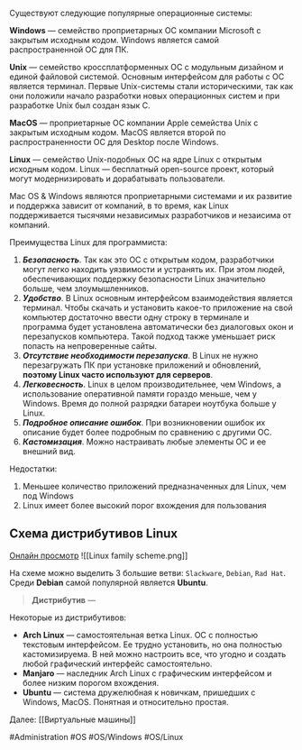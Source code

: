 Существуют следующие популярные операционные системы:

**Windows** — семейство проприетарных ОС компании Microsoft с закрытым исходным кодом. Windows является самой распространенной ОС для ПК.

**Unix** — семейство кроссплатформенных ОС с модульным дизайном и единой файловой системой. Основным интерфейсом для работы с ОС является терминал. Первые Unix-системы стали историческими, так как они положили начало разработки новых операционных систем и при разработке Unix был создан язык C.

**MacOS** — проприетарные ОС компании Apple семейства Unix с закрытым исходным кодом. MacOS является второй по распространенности ОС для Desktop после Windows.

**Linux** — семейство Unix-подобных ОС на ядре Linux с открытым исходным кодом. Linux — бесплатный open-source проект, который могут модернизировать и дорабатывать пользователи.

Mac OS & Windows являются проприетарными системами и их развитие и поддержка зависит от компаний, в то время, как Linux поддерживается тысячями независимых разработчиков и незаисима от компаний.

Преимущества Linux для программиста:

1) ***Безопасность***. Так как это ОС с открытым кодом, разработчики могут легко находить уязвимости и устранять их. При этом людей, обеспечивающих поддержку безопасности Linux значительно больше, чем злоумышленников.
2) ***Удобство***. В Linux основным интерфейсом взаимодействия является терминал. Чтобы скачать и установить какое-то приложение на свой компьютер достаточно ввести одну строку в терминале и программа будет установлена автоматически без диалоговых окон и перезапусков компьютера. Такой подход также уменьшает риск попасть на непроверенные сайты.
3) ***Отсутствие необходимости перезапуска***. В Linux не нужно перезагружать ПК при установке приложений и обновлений, **поэтому Linux часто используют для серверов**.
4) ***Легковесность***. Linux в целом производительнее, чем Windows, а использование оперативной памяти гораздо меньше, чем у Windows. Время до полной разрядки батареи ноутбука больше у Linux.
5) ***Подробное описание ошибок***. При возникновении ошибок их описание будет более подробным по сравнению с другими ОС.
6) ***Кастомизация***. Можно настраивать любые элементы ОС и ее внешний вид.

Недостатки:

1) Меньшее количество приложений предназначенных для Linux, чем под Windows
2) Linux имеет более высокий порог вхождения для пользования

## Схема дистрибутивов Linux

[Онлайн просмотр](https://upload.wikimedia.org/wikipedia/commons/8/8c/Linux_Distribution_Timeline_Dec._2020.svg)
![[Linux family scheme.png]]

На схеме можно выделить 3 большие ветви: `Slackware`, `Debian`, `Rad Hat`.
Среди **Debian** самой популярной является **Ubuntu**.

> **Дистрибутив** — 

Некоторые из дистрибутивов:

- **Arch Linux** — самостоятельная ветка Linux. ОС с полностью текстовым интерфейсом. Ее трудно установить, но она полностью кастомизируема. В ней можно настроить все, что угодно и создать любой графический интерфейс самостоятельно.
- **Manjaro** — наследник Arch Linux с графическим интерфейсом и более низким порогом вхождения.
- **Ubuntu** — система дружелюбная к новичкам, пришедших с Windows, MacOS. Понятная и относительно простая.

Далее: [[Виртуальные машины]]

#Administration #OS #OS/Windows #OS/Linux